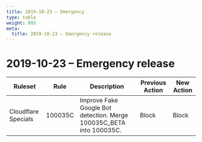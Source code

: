```yaml
---
title: 2019-10-23 – Emergency
type: table
weight: 993
meta:
  title: 2019-10-23 – Emergency release
---
```


# 2019-10-23 – Emergency release

<TableWrap><table style="width: 100%">

<thead>
  <tr>
    <th>Ruleset</th>
    <th>Rule</th>
    <th>Description</th>
    <th>Previous Action</th>
    <th>New Action</th>
  </tr>
</thead>
<tbody>
  <tr>
    <td>Cloudflare Specials</td>
    <td>100035C</td>
    <td>Improve Fake Google Bot detection. Merge 100035C_BETA into 100035C.</td>
    <td>Block</td>
    <td>Block</td>
  </tr>
</tbody>

</table></TableWrap>

